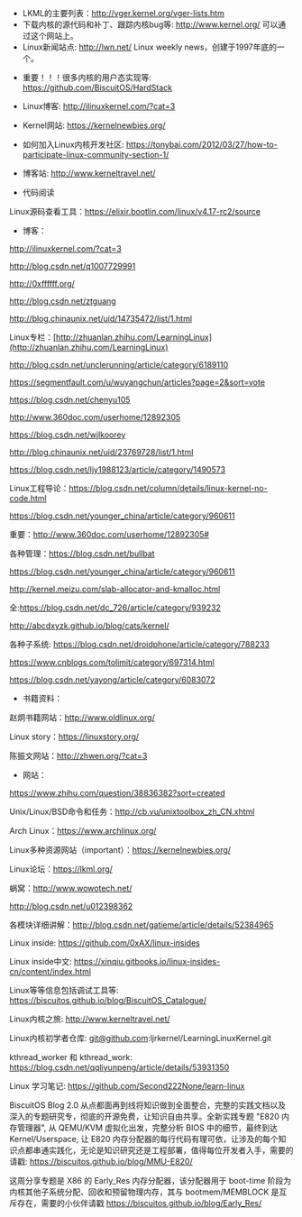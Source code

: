 * LKML的主要列表：http://vger.kernel.org/vger-lists.htm
* 下载内核的源代码和补丁、跟踪内核bug等: http://www.kernel.org/ 可以通过这个网站上。
* Linux新闻站点: http://lwn.net/ Linux weekly news，创建于1997年底的一个。


- 重要！！！很多内核的用户态实现等: https://github.com/BiscuitOS/HardStack
* Linux博客: http://ilinuxkernel.com/?cat=3
* Kernel网站: https://kernelnewbies.org/
* 如何加入Linux内核开发社区: https://tonybai.com/2012/03/27/how-to-participate-linux-community-section-1/

* 博客站: http://www.kerneltravel.net/

- 代码阅读

Linux源码查看工具：https://elixir.bootlin.com/linux/v4.17-rc2/source

- 博客：

http://ilinuxkernel.com/?cat=3

http://blog.csdn.net/q1007729991

http://0xffffff.org/

http://blog.csdn.net/ztguang

http://blog.chinaunix.net/uid/14735472/list/1.html

Linux专栏：[http://zhuanlan.zhihu.com/LearningLinux](http://zhuanlan.zhihu.com/LearningLinux)

http://blog.csdn.net/unclerunning/article/category/6189110

https://segmentfault.com/u/wuyangchun/articles?page=2&sort=vote

https://blog.csdn.net/chenyu105

http://www.360doc.com/userhome/12892305

https://blog.csdn.net/wjlkoorey

http://blog.chinaunix.net/uid/23769728/list/1.html

https://blog.csdn.net/ljy1988123/article/category/1490573

Linux工程导论：https://blog.csdn.net/column/details/linux-kernel-no-code.html

https://blog.csdn.net/younger_china/article/category/960611

重要：http://www.360doc.com/userhome/12892305#

各种管理：https://blog.csdn.net/bullbat

https://blog.csdn.net/younger_china/article/category/960611

http://kernel.meizu.com/slab-allocator-and-kmalloc.html

全:https://blog.csdn.net/dc_726/article/category/939232

http://abcdxyzk.github.io/blog/cats/kernel/

各种子系统: https://blog.csdn.net/droidphone/article/category/788233

https://www.cnblogs.com/tolimit/category/697314.html

https://blog.csdn.net/yayong/article/category/6083072

- 书籍资料：

赵炯书籍网站：http://www.oldlinux.org/

Linux story：https://linuxstory.org/

陈振文网站：http://zhwen.org/?cat=3

- 网站：

https://www.zhihu.com/question/38836382?sort=created

Unix/Linux/BSD命令和任务：http://cb.vu/unixtoolbox_zh_CN.xhtml

Arch Linux：https://www.archlinux.org/

Linux多种资源网站（important）：https://kernelnewbies.org/

Linux论坛：https://lkml.org/

蜗窝：http://www.wowotech.net/

http://blog.csdn.net/u012398362

各模块详细讲解：http://blog.csdn.net/gatieme/article/details/52384965

Linux inside: https://github.com/0xAX/linux-insides

Linux inside中文: https://xinqiu.gitbooks.io/linux-insides-cn/content/index.html

Linux等等信息包括调试工具等: https://biscuitos.github.io/blog/BiscuitOS_Catalogue/

Linux内核之旅: http://www.kerneltravel.net/

Linux内核初学者仓库: git@github.com:ljrkernel/LearningLinuxKernel.git

kthread_worker 和 kthread_work: https://blog.csdn.net/qqliyunpeng/article/details/53931350


Linux 学习笔记: https://github.com/Second222None/learn-linux

BiscuitOS Blog 2.0 从点都面再到线将知识做到全面整合，完整的实践文档以及深入的专题研究专，彻底的开源免费，让知识自由共享。全新实践专题 "E820 内存管理器", 从 QEMU/KVM 虚拟化出发，完整分析 BIOS 中的细节，最终到达 Kernel/Userspace, 让 E820 内存分配器的每行代码有理可依，让涉及的每个知识点都串通实践化，无论是知识研究还是工程部署，值得每位开发者入手，需要的请戳: https://biscuitos.github.io/blog/MMU-E820/

这周分享专题是 X86 的 Early_Res 内存分配器，该分配器用于 boot-time 阶段为内核其他子系统分配、回收和预留物理内存，其与 bootmem/MEMBLOCK 是互斥存在，需要的小伙伴请戳 https://biscuitos.github.io/blog/Early_Res/